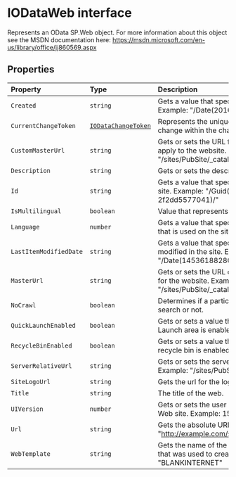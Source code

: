 # IODataWeb interface







Represents an OData SP.Web object. For more information about this object see the MSDN documentation here: https://msdn.microsoft.com/en-us/library/office/jj860569.aspx




## Properties

| Property	   | Type	| Description|
|:-------------|:-------|:-----------|
|`Created`      | `string` | Gets a value that specifies when the site was created. Example: "/Date(2016,0,20,12,58,7,0)/" |
|`CurrentChangeToken`      | [`IODataChangeToken`](../../sp-odata-types.api/interface/iodatachangetoken.md) | Represents the unique sequential location of a change within the change log. |
|`CustomMasterUrl`      | `string` | Gets or sets the URL for a custom master page file to apply to the website. Example: "/sites/PubSite/_catalogs/masterpage/seattle.master" |
|`Description`      | `string` | Gets or sets the description for the site. |
|`Id`      | `string` | Gets a value that specifies the site identifier for the site. Example: "/Guid(92ea328e-9f50-49a6-9da5-2f2dd5577041)/" |
|`IsMultilingual`      | `boolean` | Value that represents if the web was |
|`Language`      | `number` | Gets a value that specifies the LCID for the language that is used on the site. Example: 1033 |
|`LastItemModifiedDate`      | `string` | Gets a value that specifies when an item was last modified in the site. Example: "/Date(1453618828000)/" |
|`MasterUrl`      | `string` | Gets or sets the URL of the master page that is used for the website. Example: "/sites/PubSite/_catalogs/masterpage/seattle.master" |
|`NoCrawl`      | `boolean` | Determines if a particular web will be crawled by search or not. |
|`QuickLaunchEnabled`      | `boolean` | Gets or sets a value that specifies whether the Quick Launch area is enabled on the site. |
|`RecycleBinEnabled`      | `boolean` | Gets or sets a value that determines whether the recycle bin is enabled for the website. |
|`ServerRelativeUrl`      | `string` | Gets or sets the server-relative URL for the Web site. Example: "/sites/PubSite" |
|`SiteLogoUrl`      | `string` | Gets the url for the logo of this particular site. |
|`Title`      | `string` | The title of the web. |
|`UIVersion`      | `number` | Gets or sets the user interface (UI) version of the Web site. Example: 15 |
|`Url`      | `string` | Gets the absolute URL for the website. Example: "http://example.com/sites/PubSite" |
|`WebTemplate`      | `string` | Gets the name of the site definition or site template that was used to create the site. Example: "BLANKINTERNET" |






